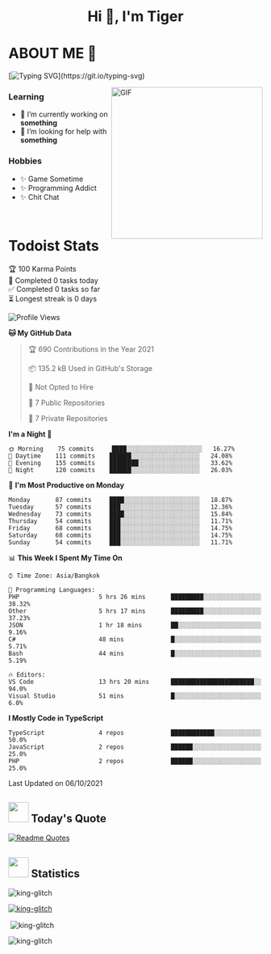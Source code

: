 <h1 align="center">Hi 👋, I'm Tiger</h1>




# ABOUT ME 💬

[![Typing SVG](https://readme-typing-svg.herokuapp.com?color=22F771&vCenter=true&lines=A+perssionate+developer+from+nowhere.)](https://git.io/typing-svg)

<img hight="200px" width="300px" alt="GIF" align="right" src="https://media.giphy.com/media/LmNwrBhejkK9EFP504/giphy.gif">

### Learning
- 🔭 I’m currently working on **something**
- 🤝 I’m looking for help with **something**

### Hobbies
- ✨ Game Sometime
- ✨ Programming Addict
- ✨ Chit Chat

</br>


# Todoist Stats

<!-- TODO-IST:START -->
🏆  100 Karma Points           
🌸  Completed 0 tasks today           
✅  Completed 0 tasks so far           
⏳  Longest streak is 0 days
<!-- TODO-IST:END -->

<!--START_SECTION:waka-->
![Profile Views](http://img.shields.io/badge/Profile%20Views-1-blue)

**🐱 My GitHub Data** 

> 🏆 690 Contributions in the Year 2021
 > 
> 📦 135.2 kB Used in GitHub's Storage 
 > 
> 🚫 Not Opted to Hire
 > 
> 📜 7 Public Repositories 
 > 
> 🔑 7 Private Repositories  
 > 
**I'm a Night 🦉** 

```text
🌞 Morning    75 commits     ████░░░░░░░░░░░░░░░░░░░░░   16.27% 
🌆 Daytime    111 commits    ██████░░░░░░░░░░░░░░░░░░░   24.08% 
🌃 Evening    155 commits    ████████░░░░░░░░░░░░░░░░░   33.62% 
🌙 Night      120 commits    ██████░░░░░░░░░░░░░░░░░░░   26.03%

```
📅 **I'm Most Productive on Monday** 

```text
Monday       87 commits     ████░░░░░░░░░░░░░░░░░░░░░   18.87% 
Tuesday      57 commits     ███░░░░░░░░░░░░░░░░░░░░░░   12.36% 
Wednesday    73 commits     ████░░░░░░░░░░░░░░░░░░░░░   15.84% 
Thursday     54 commits     ███░░░░░░░░░░░░░░░░░░░░░░   11.71% 
Friday       68 commits     ███░░░░░░░░░░░░░░░░░░░░░░   14.75% 
Saturday     68 commits     ███░░░░░░░░░░░░░░░░░░░░░░   14.75% 
Sunday       54 commits     ███░░░░░░░░░░░░░░░░░░░░░░   11.71%

```


📊 **This Week I Spent My Time On** 

```text
⌚︎ Time Zone: Asia/Bangkok

💬 Programming Languages: 
PHP                      5 hrs 26 mins       █████████░░░░░░░░░░░░░░░░   38.32% 
Other                    5 hrs 17 mins       █████████░░░░░░░░░░░░░░░░   37.23% 
JSON                     1 hr 18 mins        ██░░░░░░░░░░░░░░░░░░░░░░░   9.16% 
C#                       48 mins             █░░░░░░░░░░░░░░░░░░░░░░░░   5.71% 
Bash                     44 mins             █░░░░░░░░░░░░░░░░░░░░░░░░   5.19%

🔥 Editors: 
VS Code                  13 hrs 20 mins      ███████████████████████░░   94.0% 
Visual Studio            51 mins             █░░░░░░░░░░░░░░░░░░░░░░░░   6.0%

```

**I Mostly Code in TypeScript** 

```text
TypeScript               4 repos             ████████████░░░░░░░░░░░░░   50.0% 
JavaScript               2 repos             ██████░░░░░░░░░░░░░░░░░░░   25.0% 
PHP                      2 repos             ██████░░░░░░░░░░░░░░░░░░░   25.0%

```



 Last Updated on 06/10/2021
<!--END_SECTION:waka-->


## <img height="40" src="https://raw.githubusercontent.com/innng/innng/master/assets/kyubey.gif"/> Today's Quote

[![Readme Quotes](https://quotes-github-readme.vercel.app/api?type=horizontal)](https://github.com/piyushsuthar/github-readme-quotes)

## <img height="40" src="https://raw.githubusercontent.com/innng/innng/master/assets/kyubey.gif"/> Statistics

<p align="left"> <img src="https://komarev.com/ghpvc/?username=king-glitch&label=Profile%20views&color=0e75b6&style=flat" alt="king-glitch" /> </p>

<p align="left"> <a href="https://github.com/ryo-ma/github-profile-trophy"><img src="https://github-profile-trophy.vercel.app/?username=king-glitch" alt="king-glitch" /></a> </p>

<p>&nbsp;<img align="center" src="https://github-readme-stats.vercel.app/api?username=king-glitch&show_icons=true&locale=en" alt="king-glitch" /></p>

<p><img align="center" src="https://github-readme-streak-stats.herokuapp.com/?user=king-glitch&" alt="king-glitch" /></p>
